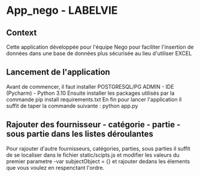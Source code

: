 # App_nego - LABELVIE

## Context
Cette application développée pour l'équipe Nego pour faciliter l'insertion de données dans une base de données plus sécurisée au lieu d'utiliser EXCEL

## Lancement de l'application
Avant de commencer, il faut installer POSTGRESQL/PG ADMIN - IDE (Pycharm) - Python 3.10 
Ensuite installer les packages utilisés par la commande
  pip install requirements.txt
En fin pour lancer l'application il suffit de taper la commande suivante :
  python app.py
  
 ## Rajouter des fournisseur - catégorie - partie - sous partie dans les listes déroulantes 
 Pour rajouter d'autre fournisseurs, catégories, parties, sous parties il suffit de se localiser dans le fichier static/scipts.js et modifier les valeurs du premier parametre -var subjectObject = {} et rajouter dedans les élements que vous voulez en respenctant l'ordre.
